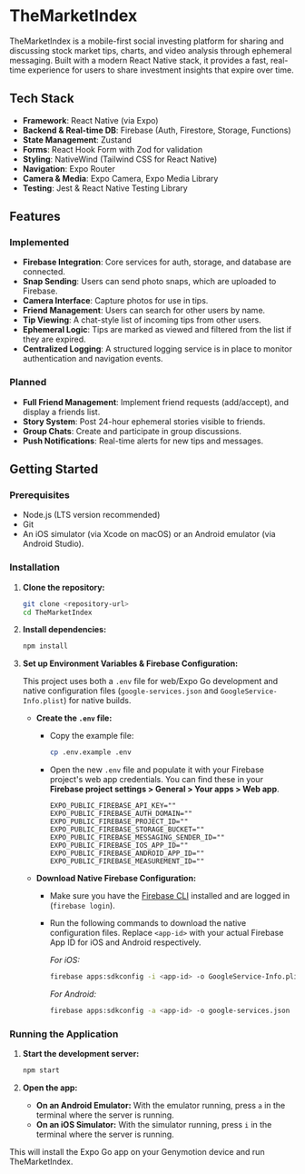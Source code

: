 # TheMarketIndex

TheMarketIndex is a mobile-first social investing platform for sharing and discussing stock market tips, charts, and video analysis through ephemeral messaging. Built with a modern React Native stack, it provides a fast, real-time experience for users to share investment insights that expire over time.

## Tech Stack

- **Framework**: React Native (via Expo)
- **Backend & Real-time DB**: Firebase (Auth, Firestore, Storage, Functions)
- **State Management**: Zustand
- **Forms**: React Hook Form with Zod for validation
- **Styling**: NativeWind (Tailwind CSS for React Native)
- **Navigation**: Expo Router
- **Camera & Media**: Expo Camera, Expo Media Library
- **Testing**: Jest & React Native Testing Library

## Features

### Implemented
- **Firebase Integration**: Core services for auth, storage, and database are connected.
- **Snap Sending**: Users can send photo snaps, which are uploaded to Firebase.
- **Camera Interface**: Capture photos for use in tips.
- **Friend Management**: Users can search for other users by name.
- **Tip Viewing**: A chat-style list of incoming tips from other users.
- **Ephemeral Logic**: Tips are marked as viewed and filtered from the list if they are expired.
- **Centralized Logging**: A structured logging service is in place to monitor authentication and navigation events.

### Planned
- **Full Friend Management**: Implement friend requests (add/accept), and display a friends list.
- **Story System**: Post 24-hour ephemeral stories visible to friends.
- **Group Chats**: Create and participate in group discussions.
- **Push Notifications**: Real-time alerts for new tips and messages.

## Getting Started

### Prerequisites

- Node.js (LTS version recommended)
- Git
- An iOS simulator (via Xcode on macOS) or an Android emulator (via Android Studio).

### Installation

1.  **Clone the repository:**
    ```bash
    git clone <repository-url>
    cd TheMarketIndex
    ```

2.  **Install dependencies:**
    ```bash
    npm install
    ```

3.  **Set up Environment Variables & Firebase Configuration:**

    This project uses both a `.env` file for web/Expo Go development and native configuration files (`google-services.json` and `GoogleService-Info.plist`) for native builds.

    - **Create the `.env` file:**
      - Copy the example file:
        ```bash
        cp .env.example .env
        ```
      - Open the new `.env` file and populate it with your Firebase project's web app credentials. You can find these in your **Firebase project settings > General > Your apps > Web app**.

        ```
        EXPO_PUBLIC_FIREBASE_API_KEY=""
        EXPO_PUBLIC_FIREBASE_AUTH_DOMAIN=""
        EXPO_PUBLIC_FIREBASE_PROJECT_ID=""
        EXPO_PUBLIC_FIREBASE_STORAGE_BUCKET=""
        EXPO_PUBLIC_FIREBASE_MESSAGING_SENDER_ID=""
        EXPO_PUBLIC_FIREBASE_IOS_APP_ID=""
        EXPO_PUBLIC_FIREBASE_ANDROID_APP_ID=""
        EXPO_PUBLIC_FIREBASE_MEASUREMENT_ID=""
        ```

    - **Download Native Firebase Configuration:**
      - Make sure you have the [Firebase CLI](https://firebase.google.com/docs/cli) installed and are logged in (`firebase login`).
      - Run the following commands to download the native configuration files. Replace `<app-id>` with your actual Firebase App ID for iOS and Android respectively.

        *For iOS:*
        ```bash
        firebase apps:sdkconfig -i <app-id> -o GoogleService-Info.plist
        ```
        *For Android:*
        ```bash
        firebase apps:sdkconfig -a <app-id> -o google-services.json
        ```

### Running the Application

1.  **Start the development server:**
    ```bash
    npm start
    ```

2.  **Open the app:**
    - **On an Android Emulator:** With the emulator running, press `a` in the terminal where the server is running.
    - **On an iOS Simulator:** With the simulator running, press `i` in the terminal where the server is running.

This will install the Expo Go app on your Genymotion device and run TheMarketIndex. 